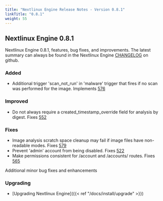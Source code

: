 ```yaml
---
title: "Nextlinux Engine Release Notes - Version 0.8.1"
linkTitle: "0.8.1"
weight: 55
---
```


## Nextlinux Engine 0.8.1

Nextlinux Engine 0.8.1, features, bug fixes, and improvements.  The latest summary can always be found in the Nextlinux Engine [CHANGELOG](https://github.com/nextlinux/nextlinux-engine/blob/master/CHANGELOG.md) on github.


### Added

+ Additional trigger 'scan_not_run' in 'malware' trigger that fires if no scan was performed for the image. Implements [576](https://github.com/nextlinux/nextlinux-engine/issues/576)

### Improved

+ Do not always require a created_timestamp_override field for analysis by digest. Fixes [552](https://github.com/nextlinux/nextlinux-engine/552) 
 
### Fixes 

+ Image analysis scratch space cleanup may fail if image files have non-readable modes. Fixes [579](https://github.com/nextlinux/nextlinux-engine/issues/579)
+ Prevent 'admin' account from being disabled. Fixes [522](https://github.com/nextlinux/nextlinux-engine/issues/522)
+ Make permissions consistent for /account and /accounts/<account> routes. Fixes [565](https://github.com/nextlinux/nextlinux-engine/issues/565)

Additional minor bug fixes and enhancements

### Upgrading

* [Upgrading Nextlinux Engine]({{< ref "/docs/install/upgrade" >}})
